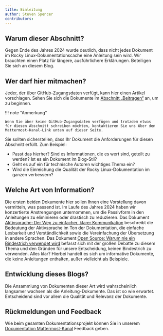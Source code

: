```yaml
---
title: Einleitung
author: Steven Spencer
contributors:
---
```


## Warum dieser Abschnitt?

Gegen Ende des Jahres 2024 wurde deutlich, dass nicht jedes Dokument im Rocky Linux-Dokumentationscache eine Anleitung sein wird. Wir brauchten einen Platz für längere, ausführlichere Erklärungen. Beteiligen Sie sich an diesem Blog.

## Wer darf hier mitmachen?

Jeder, der über GitHub-Zugangsdaten verfügt, kann hier einen Artikel vorschlagen. Sehen Sie sich die Dokumente im [Abschnitt „Beitragen“](https://docs.rockylinux.org/guides/contribute/) an, um zu beginnen.

!!! note "Anmerkung"

```
Wenn Sie über keine GitHub-Zugangsdaten verfügen und trotzdem etwas für diesen Abschnitt schreiben möchten, kontaktieren Sie uns über den Mattermost-Kanal-Link unten auf dieser Seite.
```

Sie sollten sicherstellen, dass Ihr Dokument die Anforderungen für diesen Abschnitt erfüllt. Zum Beispiel:

- Passt das hierher? Sind es Informationen, die es wert sind, geteilt zu werden? Ist es ein Dokument im Blog-Stil?
- Geht es auf ein für technische Autoren wichtiges Thema ein?
- Wird die Einreichung die Qualität der Rocky Linux-Dokumentation im ganzen verbessern?

## Welche Art von Information?

Die ersten beiden Dokumente hier sollen Ihnen eine Vorstellung davon vermitteln, was passend ist. Im Laufe des Jahres 2024 haben wir konzertierte Anstrengungen unternommen, um die Passivform in den Anleitungen zu eliminieren oder drastisch zu reduzieren. Das Dokument [Aktivsprache: Der Weg zu einfacher, klarer Kommunikation](active_voice.md) beschreibt die Bedeutung der Aktivsprache im Ton der Dokumentation, die einfache Lesbarkeit und Verständlichkeit sowie die Vereinfachung der Übersetzung in andere Sprachen. Das Dokument [Open Source: Warum nie ein Bindestrich verwendet wird](open_source.md) befasst sich mit der großen Debatte zu diesem Thema und den Gründen für unsere Entscheidung, keinen Bindestrich zu verwenden. Alles klar? Hierbei handelt es sich um informative Dokumente, die keine Anleitungen enthalten, außer vielleicht als Beispiele.

## Entwicklung dieses Blogs?

Die Ansammlung von Dokumenten dieser Art wird wahrscheinlich langsamer wachsen als die Anleitung-Dokumente. Das ist so wie erwartet. Entscheidend sind vor allem die Qualität und Relevanz der Dokumente.

## Rückmeldungen und Feedback

Wie beim gesamten Dokumentationsprojekt können Sie in unserem [Documentation Mattermost-Kanal](https://chat.rockylinux.org/rocky-linux/channels/documentation) Feedback geben.
